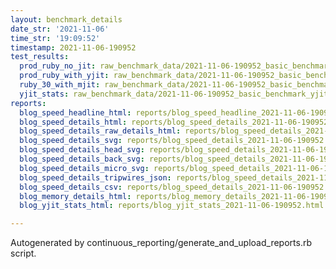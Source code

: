 ```yaml
---
layout: benchmark_details
date_str: '2021-11-06'
time_str: '19:09:52'
timestamp: 2021-11-06-190952
test_results:
  prod_ruby_no_jit: raw_benchmark_data/2021-11-06-190952_basic_benchmark_prod_ruby_no_jit.json
  prod_ruby_with_yjit: raw_benchmark_data/2021-11-06-190952_basic_benchmark_prod_ruby_with_yjit.json
  ruby_30_with_mjit: raw_benchmark_data/2021-11-06-190952_basic_benchmark_ruby_30_with_mjit.json
  yjit_stats: raw_benchmark_data/2021-11-06-190952_basic_benchmark_yjit_stats.json
reports:
  blog_speed_headline_html: reports/blog_speed_headline_2021-11-06-190952.html
  blog_speed_details_html: reports/blog_speed_details_2021-11-06-190952.html
  blog_speed_details_raw_details_html: reports/blog_speed_details_2021-11-06-190952.raw_details.html
  blog_speed_details_svg: reports/blog_speed_details_2021-11-06-190952.svg
  blog_speed_details_head_svg: reports/blog_speed_details_2021-11-06-190952.head.svg
  blog_speed_details_back_svg: reports/blog_speed_details_2021-11-06-190952.back.svg
  blog_speed_details_micro_svg: reports/blog_speed_details_2021-11-06-190952.micro.svg
  blog_speed_details_tripwires_json: reports/blog_speed_details_2021-11-06-190952.tripwires.json
  blog_speed_details_csv: reports/blog_speed_details_2021-11-06-190952.csv
  blog_memory_details_html: reports/blog_memory_details_2021-11-06-190952.html
  blog_yjit_stats_html: reports/blog_yjit_stats_2021-11-06-190952.html

---
```

Autogenerated by continuous_reporting/generate_and_upload_reports.rb script.
